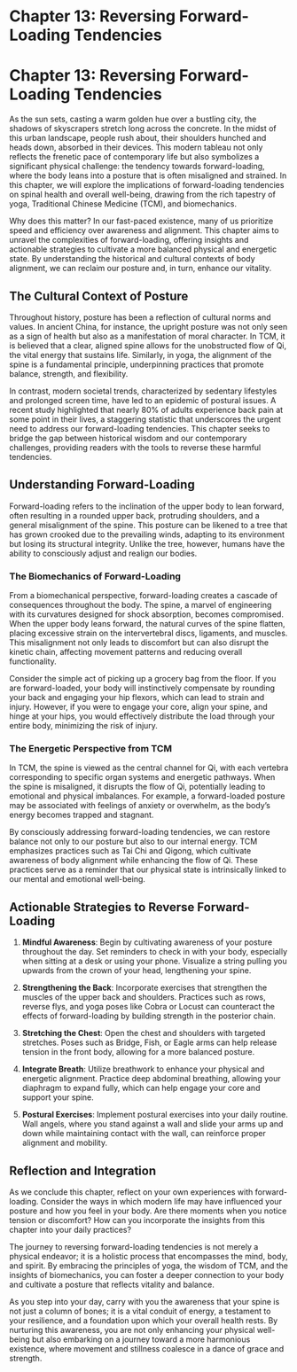 # Chapter 13: Reversing Forward-Loading Tendencies

# Chapter 13: Reversing Forward-Loading Tendencies

As the sun sets, casting a warm golden hue over a bustling city, the shadows of skyscrapers stretch long across the concrete. In the midst of this urban landscape, people rush about, their shoulders hunched and heads down, absorbed in their devices. This modern tableau not only reflects the frenetic pace of contemporary life but also symbolizes a significant physical challenge: the tendency towards forward-loading, where the body leans into a posture that is often misaligned and strained. In this chapter, we will explore the implications of forward-loading tendencies on spinal health and overall well-being, drawing from the rich tapestry of yoga, Traditional Chinese Medicine (TCM), and biomechanics. 

Why does this matter? In our fast-paced existence, many of us prioritize speed and efficiency over awareness and alignment. This chapter aims to unravel the complexities of forward-loading, offering insights and actionable strategies to cultivate a more balanced physical and energetic state. By understanding the historical and cultural contexts of body alignment, we can reclaim our posture and, in turn, enhance our vitality.

## The Cultural Context of Posture

Throughout history, posture has been a reflection of cultural norms and values. In ancient China, for instance, the upright posture was not only seen as a sign of health but also as a manifestation of moral character. In TCM, it is believed that a clear, aligned spine allows for the unobstructed flow of Qi, the vital energy that sustains life. Similarly, in yoga, the alignment of the spine is a fundamental principle, underpinning practices that promote balance, strength, and flexibility. 

In contrast, modern societal trends, characterized by sedentary lifestyles and prolonged screen time, have led to an epidemic of postural issues. A recent study highlighted that nearly 80% of adults experience back pain at some point in their lives, a staggering statistic that underscores the urgent need to address our forward-loading tendencies. This chapter seeks to bridge the gap between historical wisdom and our contemporary challenges, providing readers with the tools to reverse these harmful tendencies.

## Understanding Forward-Loading

Forward-loading refers to the inclination of the upper body to lean forward, often resulting in a rounded upper back, protruding shoulders, and a general misalignment of the spine. This posture can be likened to a tree that has grown crooked due to the prevailing winds, adapting to its environment but losing its structural integrity. Unlike the tree, however, humans have the ability to consciously adjust and realign our bodies.

### The Biomechanics of Forward-Loading

From a biomechanical perspective, forward-loading creates a cascade of consequences throughout the body. The spine, a marvel of engineering with its curvatures designed for shock absorption, becomes compromised. When the upper body leans forward, the natural curves of the spine flatten, placing excessive strain on the intervertebral discs, ligaments, and muscles. This misalignment not only leads to discomfort but can also disrupt the kinetic chain, affecting movement patterns and reducing overall functionality.

Consider the simple act of picking up a grocery bag from the floor. If you are forward-loaded, your body will instinctively compensate by rounding your back and engaging your hip flexors, which can lead to strain and injury. However, if you were to engage your core, align your spine, and hinge at your hips, you would effectively distribute the load through your entire body, minimizing the risk of injury.

### The Energetic Perspective from TCM

In TCM, the spine is viewed as the central channel for Qi, with each vertebra corresponding to specific organ systems and energetic pathways. When the spine is misaligned, it disrupts the flow of Qi, potentially leading to emotional and physical imbalances. For example, a forward-loaded posture may be associated with feelings of anxiety or overwhelm, as the body’s energy becomes trapped and stagnant.

By consciously addressing forward-loading tendencies, we can restore balance not only to our posture but also to our internal energy. TCM emphasizes practices such as Tai Chi and Qigong, which cultivate awareness of body alignment while enhancing the flow of Qi. These practices serve as a reminder that our physical state is intrinsically linked to our mental and emotional well-being.

## Actionable Strategies to Reverse Forward-Loading

1. **Mindful Awareness**: Begin by cultivating awareness of your posture throughout the day. Set reminders to check in with your body, especially when sitting at a desk or using your phone. Visualize a string pulling you upwards from the crown of your head, lengthening your spine.

2. **Strengthening the Back**: Incorporate exercises that strengthen the muscles of the upper back and shoulders. Practices such as rows, reverse flys, and yoga poses like Cobra or Locust can counteract the effects of forward-loading by building strength in the posterior chain.

3. **Stretching the Chest**: Open the chest and shoulders with targeted stretches. Poses such as Bridge, Fish, or Eagle arms can help release tension in the front body, allowing for a more balanced posture.

4. **Integrate Breath**: Utilize breathwork to enhance your physical and energetic alignment. Practice deep abdominal breathing, allowing your diaphragm to expand fully, which can help engage your core and support your spine.

5. **Postural Exercises**: Implement postural exercises into your daily routine. Wall angels, where you stand against a wall and slide your arms up and down while maintaining contact with the wall, can reinforce proper alignment and mobility.

## Reflection and Integration

As we conclude this chapter, reflect on your own experiences with forward-loading. Consider the ways in which modern life may have influenced your posture and how you feel in your body. Are there moments when you notice tension or discomfort? How can you incorporate the insights from this chapter into your daily practices?

The journey to reversing forward-loading tendencies is not merely a physical endeavor; it is a holistic process that encompasses the mind, body, and spirit. By embracing the principles of yoga, the wisdom of TCM, and the insights of biomechanics, you can foster a deeper connection to your body and cultivate a posture that reflects vitality and balance.

As you step into your day, carry with you the awareness that your spine is not just a column of bones; it is a vital conduit of energy, a testament to your resilience, and a foundation upon which your overall health rests. By nurturing this awareness, you are not only enhancing your physical well-being but also embarking on a journey toward a more harmonious existence, where movement and stillness coalesce in a dance of grace and strength.